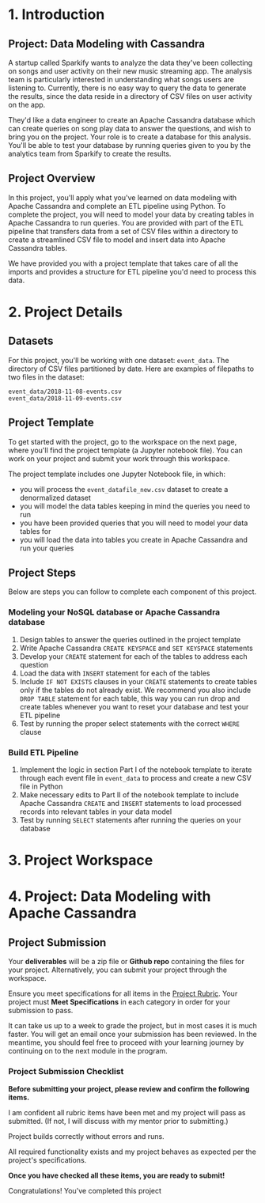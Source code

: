 # 1. Introduction
## Project: Data Modeling with Cassandra
A startup called Sparkify wants to analyze the data they've been collecting on songs and user activity on their new music streaming app. The analysis team is particularly interested in understanding what songs users are listening to. Currently, there is no easy way to query the data to generate the results, since the data reside in a directory of CSV files on user activity on the app.

They'd like a data engineer to create an Apache Cassandra database which can create queries on song play data to answer the questions, and wish to bring you on the project. Your role is to create a database for this analysis. You'll be able to test your database by running queries given to you by the analytics team from Sparkify to create the results.

## Project Overview
In this project, you'll apply what you've learned on data modeling with Apache Cassandra and complete an ETL pipeline using Python. To complete the project, you will need to model your data by creating tables in Apache Cassandra to run queries. You are provided with part of the ETL pipeline that transfers data from a set of CSV files within a directory to create a streamlined CSV file to model and insert data into Apache Cassandra tables.

We have provided you with a project template that takes care of all the imports and provides a structure for ETL pipeline you'd need to process this data.

# 2. Project Details
## Datasets
For this project, you'll be working with one dataset: `event_data`. The directory of CSV files partitioned by date. Here are examples of filepaths to two files in the dataset:
```
event_data/2018-11-08-events.csv
event_data/2018-11-09-events.csv
```
## Project Template
To get started with the project, go to the workspace on the next page, where you'll find the project template (a Jupyter notebook file). You can work on your project and submit your work through this workspace.

The project template includes one Jupyter Notebook file, in which:

* you will process the `event_datafile_new.csv` dataset to create a denormalized dataset
* you will model the data tables keeping in mind the queries you need to run
* you have been provided queries that you will need to model your data tables for
* you will load the data into tables you create in Apache Cassandra and run your queries
## Project Steps
Below are steps you can follow to complete each component of this project.

### Modeling your NoSQL database or Apache Cassandra database
1. Design tables to answer the queries outlined in the project template
2. Write Apache Cassandra `CREATE KEYSPACE` and `SET KEYSPACE` statements
3. Develop your `CREATE` statement for each of the tables to address each question
4. Load the data with `INSERT` statement for each of the tables
5. Include `IF NOT EXISTS` clauses in your `CREATE` statements to create tables only if the tables do not already exist. We recommend you also include `DROP TABLE` statement for each table, this way you can run drop and create tables whenever you want to reset your database and test your ETL pipeline
6. Test by running the proper select statements with the correct `WHERE` clause
### Build ETL Pipeline
1. Implement the logic in section Part I of the notebook template to iterate through each event file in `event_data` to process and create a new CSV file in Python
2. Make necessary edits to Part II of the notebook template to include Apache Cassandra `CREATE` and `INSERT` statements to load processed records into relevant tables in your data model
3. Test by running `SELECT` statements after running the queries on your database

# 3. Project Workspace

# 4. Project: Data Modeling with Apache Cassandra
## Project Submission
Your **deliverables** will be a zip file or **Github repo** containing the files for your project. Alternatively, you can submit your project through the workspace.

Ensure you meet specifications for all items in the [Project Rubric](Data-Modeling-with-Apache-Cassandra-RUBRIC.md). Your project must **Meet Specifications** in each category in order for your submission to pass.

It can take us up to a week to grade the project, but in most cases it is much faster. You will get an email once your submission has been reviewed. In the meantime, you should feel free to proceed with your learning journey by continuing on to the next module in the program.

### Project Submission Checklist
**Before submitting your project, please review and confirm the following items.**

 I am confident all rubric items have been met and my project will pass as submitted. (If not, I will discuss with my mentor prior to submitting.)

 Project builds correctly without errors and runs.

 All required functionality exists and my project behaves as expected per the project's specifications.

**Once you have checked all these items, you are ready to submit!**

 Congratulations! You've completed this project
